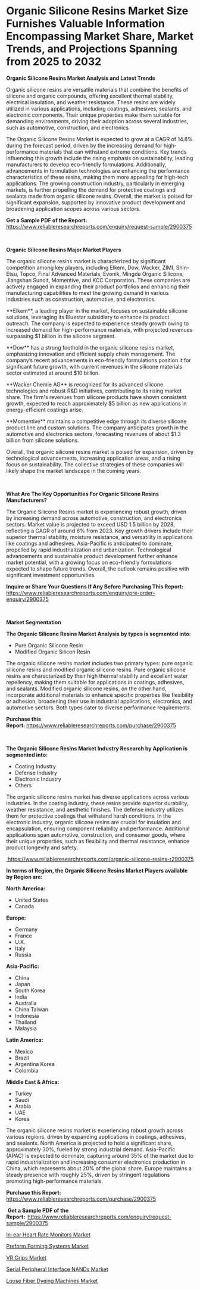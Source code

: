 <p><h1>Organic Silicone Resins Market Size Furnishes Valuable Information Encompassing Market Share, Market Trends, and Projections Spanning from 2025 to 2032</h1></p><p><strong>Organic Silicone Resins Market Analysis and Latest Trends</strong></p>
<p><p>Organic silicone resins are versatile materials that combine the benefits of silicone and organic compounds, offering excellent thermal stability, electrical insulation, and weather resistance. These resins are widely utilized in various applications, including coatings, adhesives, sealants, and electronic components. Their unique properties make them suitable for demanding environments, driving their adoption across several industries, such as automotive, construction, and electronics.</p><p>The Organic Silicone Resins Market is expected to grow at a CAGR of 14.8% during the forecast period, driven by the increasing demand for high-performance materials that can withstand extreme conditions. Key trends influencing this growth include the rising emphasis on sustainability, leading manufacturers to develop eco-friendly formulations. Additionally, advancements in formulation technologies are enhancing the performance characteristics of these resins, making them more appealing for high-tech applications. The growing construction industry, particularly in emerging markets, is further propelling the demand for protective coatings and sealants made from organic silicone resins. Overall, the market is poised for significant expansion, supported by innovative product development and broadening application scopes across various sectors.</p></p>
<p><strong>Get a Sample PDF of the Report:&nbsp;</strong> <a href="https://www.reliableresearchreports.com/enquiry/request-sample/2900375?utm_campaign=121&utm_medium=2&utm_source=Github&utm_content=ia&utm_term=16032025&utm_id=organic-silicone-resins">https://www.reliableresearchreports.com/enquiry/request-sample/2900375</a></p>
<p>&nbsp;</p>
<p><strong>Organic Silicone Resins Major Market Players</strong></p>
<p><p>The organic silicone resins market is characterized by significant competition among key players, including Elkem, Dow, Wacker, ZIMI, Shin-Etsu, Topco, Final Advanced Materials, Evonik, Mingde Organic Silicone, Jiangshan Sunoit, Momentive, and KCC Corporation. These companies are actively engaged in expanding their product portfolios and enhancing their manufacturing capabilities to meet the growing demand in various industries such as construction, automotive, and electronics.</p><p>**Elkem**, a leading player in the market, focuses on sustainable silicone solutions, leveraging its Bluestar subsidiary to enhance its product outreach. The company is expected to experience steady growth owing to increased demand for high-performance materials, with projected revenues surpassing $1 billion in the silicone segment.</p><p>**Dow** has a strong foothold in the organic silicone resins market, emphasizing innovation and efficient supply chain management. The company’s recent advancements in eco-friendly formulations position it for significant future growth, with current revenues in the silicone materials sector estimated at around $10 billion.</p><p>**Wacker Chemie AG** is recognized for its advanced silicone technologies and robust R&D initiatives, contributing to its rising market share. The firm's revenues from silicone products have shown consistent growth, expected to reach approximately $5 billion as new applications in energy-efficient coatings arise.</p><p>**Momentive** maintains a competitive edge through its diverse silicone product line and custom solutions. The company anticipates growth in the automotive and electronics sectors, forecasting revenues of about $1.3 billion from silicone solutions.</p><p>Overall, the organic silicone resins market is poised for expansion, driven by technological advancements, increasing application areas, and a rising focus on sustainability. The collective strategies of these companies will likely shape the market landscape in the coming years.</p></p>
<p>&nbsp;</p>
<p><strong>What Are The Key Opportunities For Organic Silicone Resins Manufacturers?</strong></p>
<p><p>The Organic Silicone Resins market is experiencing robust growth, driven by increasing demand across automotive, construction, and electronics sectors. Market value is projected to exceed USD 1.5 billion by 2028, reflecting a CAGR of around 6% from 2023. Key growth drivers include their superior thermal stability, moisture resistance, and versatility in applications like coatings and adhesives. Asia-Pacific is anticipated to dominate, propelled by rapid industrialization and urbanization. Technological advancements and sustainable product development further enhance market potential, with a growing focus on eco-friendly formulations expected to shape future trends. Overall, the outlook remains positive with significant investment opportunities.</p></p>
<p><strong>Inquire or Share Your Questions If Any Before Purchasing This Report:</strong> <a href="https://www.reliableresearchreports.com/enquiry/pre-order-enquiry/2900375?utm_campaign=121&utm_medium=2&utm_source=Github&utm_content=ia&utm_term=16032025&utm_id=organic-silicone-resins">https://www.reliableresearchreports.com/enquiry/pre-order-enquiry/2900375</a></p>
<p>&nbsp;</p>
<p><strong>Market Segmentation</strong></p>
<p><strong>The Organic Silicone Resins Market Analysis by types is segmented into:</strong></p>
<p><ul><li>Pure Organic Silicone Resin</li><li>Modified Organic Silicon Resin</li></ul></p>
<p><p>The organic silicone resins market includes two primary types: pure organic silicone resins and modified organic silicone resins. Pure organic silicone resins are characterized by their high thermal stability and excellent water repellency, making them suitable for applications in coatings, adhesives, and sealants. Modified organic silicone resins, on the other hand, incorporate additional materials to enhance specific properties like flexibility or adhesion, broadening their use in industrial applications, electronics, and automotive sectors. Both types cater to diverse performance requirements.</p></p>
<p><strong>Purchase this Report:&nbsp;</strong><a href="https://www.reliableresearchreports.com/purchase/2900375?utm_campaign=121&utm_medium=2&utm_source=Github&utm_content=ia&utm_term=16032025&utm_id=organic-silicone-resins">https://www.reliableresearchreports.com/purchase/2900375</a></p>
<p>&nbsp;</p>
<p><strong>The Organic Silicone Resins Market Industry Research by Application is segmented into:</strong></p>
<p><ul><li>Coating Industry</li><li>Defense Industry</li><li>Electronic Industry</li><li>Others</li></ul></p>
<p><p>The organic silicone resins market has diverse applications across various industries. In the coating industry, these resins provide superior durability, weather resistance, and aesthetic finishes. The defense industry utilizes them for protective coatings that withstand harsh conditions. In the electronic industry, organic silicone resins are crucial for insulation and encapsulation, ensuring component reliability and performance. Additional applications span automotive, construction, and consumer goods, where their unique properties, such as flexibility and thermal resistance, enhance product longevity and safety.</p></p>
<p><a href="https://www.reliableresearchreports.com/organic-silicone-resins-r2900375?utm_campaign=121&utm_medium=2&utm_source=Github&utm_content=ia&utm_term=16032025&utm_id=organic-silicone-resins">&nbsp;https://www.reliableresearchreports.com/organic-silicone-resins-r2900375</a></p>
<p><strong>In terms of Region, the Organic Silicone Resins Market Players available by Region are:</strong></p>
<p>
    <p> <strong> North America: </strong>
        <ul>
            <li>United States</li>
            <li>Canada</li>
        </ul>
        </p> 
    <p> <strong> Europe: </strong>
        <ul>
            <li>Germany</li>
            <li>France</li>
            <li>U.K.</li>
            <li>Italy</li>
            <li>Russia</li>
        </ul>
        </p> 
    <p> <strong> Asia-Pacific: </strong>
        <ul>
            <li>China</li>
            <li>Japan</li>
            <li>South Korea</li>
            <li>India</li>
            <li>Australia</li>
            <li>China Taiwan</li>
            <li>Indonesia</li>
            <li>Thailand</li>
            <li>Malaysia</li>
        </ul>
        </p> 
    <p> <strong> Latin America: </strong>
        <ul>
            <li>Mexico</li>
            <li>Brazil</li>
            <li>Argentina Korea</li>
            <li>Colombia</li>
        </ul>
        </p> 
    <p> <strong> Middle East & Africa: </strong>
        <ul>
            <li>Turkey</li>
            <li>Saudi</li>
            <li>Arabia</li>
            <li>UAE</li>
            <li>Korea</li>
        </ul>
    </p>
    </p>
<p><p>The organic silicone resins market is experiencing robust growth across various regions, driven by expanding applications in coatings, adhesives, and sealants. North America is projected to hold a significant share, approximately 30%, fueled by strong industrial demand. Asia-Pacific (APAC) is expected to dominate, capturing around 35% of the market due to rapid industrialization and increasing consumer electronics production in China, which represents about 20% of the global share. Europe maintains a steady presence with roughly 25%, driven by stringent regulations promoting high-performance materials.</p></p>
<p><strong>Purchase this Report: </strong><a href="https://www.reliableresearchreports.com/purchase/2900375?utm_campaign=121&utm_medium=2&utm_source=Github&utm_content=ia&utm_term=16032025&utm_id=organic-silicone-resins">https://www.reliableresearchreports.com/purchase/2900375</a></p>
<p>&nbsp;<strong>Get a Sample PDF of the Report:&nbsp;&nbsp;</strong><a href="https://www.reliableresearchreports.com/enquiry/request-sample/2900375?utm_campaign=121&utm_medium=2&utm_source=Github&utm_content=ia&utm_term=16032025&utm_id=organic-silicone-resins">https://www.reliableresearchreports.com/enquiry/request-sample/2900375</a></p>
<p><strong></strong></p>
<p><p><a href="https://github.com/baatetoshda/Market-Research-Report-List-1/blob/main/in-ear-heart-rate-monitors-market.md?utm_campaign=121&utm_medium=2&utm_source=Github&utm_content=ia&utm_term=16032025&utm_id=organic-silicone-resins">In-ear Heart Rate Monitors Market</a></p><p><a href="https://github.com/tabormahay2f/Market-Research-Report-List-1/blob/main/preform-forming-systems-market.md?utm_campaign=121&utm_medium=2&utm_source=Github&utm_content=ia&utm_term=16032025&utm_id=organic-silicone-resins">Preform Forming Systems Market</a></p><p><a href="https://github.com/zdybelzinn/Market-Research-Report-List-1/blob/main/vr-grips-market.md?utm_campaign=121&utm_medium=2&utm_source=Github&utm_content=ia&utm_term=16032025&utm_id=organic-silicone-resins">VR Grips Market</a></p><p><a href="https://github.com/siwerhommer97/Market-Research-Report-List-1/blob/main/serial-peripheral-interface-nands-market.md?utm_campaign=121&utm_medium=2&utm_source=Github&utm_content=ia&utm_term=16032025&utm_id=organic-silicone-resins">Serial Peripheral Interface NANDs Market</a></p><p><a href="https://github.com/naingbiner7i/Market-Research-Report-List-1/blob/main/loose-fiber-dyeing-machines-market.md?utm_campaign=121&utm_medium=2&utm_source=Github&utm_content=ia&utm_term=16032025&utm_id=organic-silicone-resins">Loose Fiber Dyeing Machines Market</a></p></p>